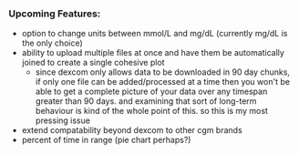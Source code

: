 ### Upcoming Features: 
  - option to change units between mmol/L and mg/dL (currently mg/dL is the only choice)
  - ability to upload multiple files at once and have them be automatically joined to create a single cohesive plot
      - since dexcom only allows data to be downloaded in 90 day chunks, if only one file can be added/processed at a time
        then you won't be able to get a complete picture of your data over any timespan greater than 90 days. and examining
        that sort of long-term behaviour is kind of the whole point of this. so this is my most pressing issue
  - extend compatability beyond dexcom to other cgm brands
  - percent of time in range (pie chart perhaps?)

